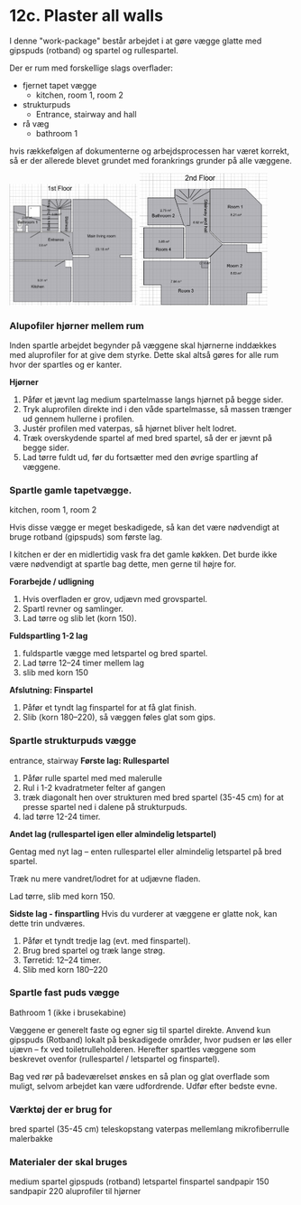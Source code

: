 # 12c. Plaster all walls


I denne "work-package" består arbejdet i at gøre vægge glatte med gipspuds (rotband) og spartel og rullespartel.

Der er rum med forskellige slags overflader:
- fjernet tapet vægge
  -  kitchen, room 1, room 2
- strukturpuds
  - Entrance, stairway and hall
- rå væg
  - bathroom 1

hvis rækkefølgen af dokumenterne og arbejdsprocessen har været korrekt, så er der allerede blevet grundet med forankrings grunder på alle væggene.

<p float="left">
  <img src="figures/1stFloor.png" alt="1. sal" width="45%" />
  <img src="figures/2ndFloor.png" alt="2. sal" width="45%" />
</p>

### Alupofiler hjørner mellem rum
Inden spartle arbejdet begynder på væggene skal hjørnerne inddækkes med aluprofiler for at give dem styrke. Dette skal altså gøres for alle rum hvor der spartles og er kanter. 
 

**Hjørner**
1. Påfør et jævnt lag medium spartelmasse langs hjørnet på begge sider.
2. Tryk aluprofilen direkte ind i den våde spartelmasse, så massen trænger ud gennem hullerne i profilen.
3. Justér profilen med vaterpas, så hjørnet bliver helt lodret.
4. Træk overskydende spartel af med bred spartel, så der er jævnt på begge sider.
5. Lad tørre fuldt ud, før du fortsætter med den øvrige spartling af væggene.

### Spartle gamle tapetvægge.
kitchen, room 1, room 2

Hvis disse vægge er meget beskadigede, så kan det være nødvendigt at bruge rotband (gipspuds) som første lag.

I kitchen er der en midlertidig vask fra det gamle køkken. Det burde ikke være nødvendigt at spartle bag dette, men gerne til højre for. 

**Forarbejde / udligning**
1. Hvis overfladen er grov, udjævn med grovspartel.
2. Spartl revner og samlinger.
3. Lad tørre og slib let (korn 150).

**Fuldspartling 1-2 lag**
1. fuldspartle vægge med letspartel og bred spartel.
2. Lad tørre 12–24 timer mellem lag
3. slib med korn 150

**Afslutning: Finspartel**
1. Påfør et tyndt lag finspartel for at få glat finish.
2. Slib (korn 180–220), så væggen føles glat som gips.

### Spartle strukturpuds vægge
entrance, stairway
**Første lag: Rullespartel**

1. Påfør rulle spartel med med malerulle 
2. Rul i 1-2 kvadratmeter felter af gangen
3. træk diagonalt hen over strukturen med bred spartel (35-45 cm) for at presse spartel ned i dalene på strukturpuds.
4. lad tørre 12-24 timer.

**Andet lag (rullespartel igen eller almindelig letspartel)**

Gentag med nyt lag – enten rullespartel eller almindelig letspartel på bred spartel.

Træk nu mere vandret/lodret for at udjævne fladen.

Lad tørre, slib med korn 150.

**Sidste lag - finspartling**
Hvis du vurderer at væggene er glatte nok, kan dette trin undværes.

1. Påfør et tyndt tredje lag (evt. med finspartel).
2. Brug bred spartel og træk lange strøg.
3. Tørretid: 12–24 timer.
4. Slib med korn 180–220


### Spartle fast puds vægge
Bathroom 1 (ikke i brusekabine)

Væggene er generelt faste og egner sig til spartel direkte. 
Anvend kun gipspuds (Rotband) lokalt på beskadigede områder, hvor pudsen er løs eller ujævn – fx ved toiletrulleholderen.
Herefter spartles væggene som beskrevet ovenfor (rullespartel / letspartel og finspartel).



Bag ved rør på badeværelset ønskes en så plan og glat overflade som muligt, selvom arbejdet kan være udfordrende. Udfør efter bedste evne.


### Værktøj der er brug for
bred spartel (35-45 cm)
teleskopstang
vaterpas
mellemlang mikrofiberrulle
malerbakke

### Materialer der skal bruges
medium spartel
gipspuds (rotband)
letspartel
finspartel
sandpapir 150
sandpapir 220
aluprofiler til hjørner

